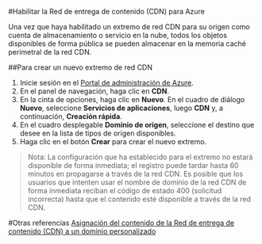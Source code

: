 <properties 
	 pageTitle="Habilitar la Red de entrega de contenido (CDN) para Azure" 
	 description="En este tema se muestra cómo habilitar la Red de entrega de contenido (CDN) para Azure." 
	 services="cdn" 
	 documentationCenter="" 
	 authors="zhangmanling" 
	 manager="dwrede" 
	 editor=""/>

<tags 
	 ms.service="cdn" 
	 ms.workload="media" 
	 ms.tgt_pltfrm="na" 
	 ms.devlang="na" 
	 ms.topic="article" 
	 ms.date="03/05/2015" 
	 ms.author="mazha"/>



#Habilitar la Red de entrega de contenido (CDN) para Azure  

Una vez que haya habilitado un extremo de red CDN para su origen como cuenta de almacenamiento o servicio en la nube, todos los objetos disponibles de forma pública se pueden almacenar en la memoria caché perimetral de la red CDN.  


##Para crear un nuevo extremo de red CDN  

1.	Inicie sesión en el [Portal de administración de Azure](http://manage.windowsazure.com/).
2.	En el panel de navegación, haga clic en **CDN**.
3.	En la cinta de opciones, haga clic en **Nuevo**. En el cuadro de diálogo **Nuevo**, seleccione **Servicios de aplicaciones**, luego **CDN** y, a continuación, **Creación rápida**.
4.	En el cuadro desplegable **Dominio de origen**, seleccione el destino que desee en la lista de tipos de origen disponibles.
5.	Haga clic en el botón **Crear** para crear el nuevo extremo.




> Nota: La configuración que ha establecido para el extremo no estará disponible de forma inmediata; el registro puede tardar hasta 60 minutos en propagarse a través de la red CDN. Es posible que los usuarios que intenten usar el nombre de dominio de la red CDN de forma inmediata reciban el código de estado 400 (solicitud incorrecta) hasta que el contenido esté disponible a través de la red CDN.

#Otras referencias
[Asignación del contenido de la Red de entrega de contenido (CDN) a un dominio personalizado](cdn-map-content-to-custom-domain.md)

<!--HONumber=49-->